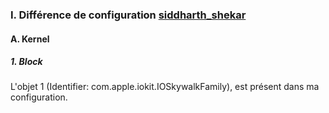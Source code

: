 ### I. Différence de configuration [siddharth_shekar](https://bitbucket.org/siddharth_shekar/ryzen-3700x-asus-prime-x570-efi/src/master/EFI/OC/config.plist)
#### A. Kernel
##### 1. Block
L'objet 1 (Identifier: com.apple.iokit.IOSkywalkFamily), est présent dans ma configuration.
